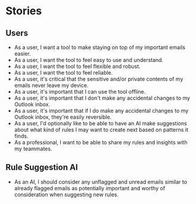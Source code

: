 # Stories

## Users

- As a user, I want a tool to make staying on top of my important emails easier.
- As a user, I want the tool to feel easy to use and understand.
- As a user, I want the tool to feel flexible and robust.
- As a user, I want the tool to feel reliable.
- As a user, it's critical that the sensitive and/or private contents of my emails never leave my device.
- As a user, it's important that I can use the tool offline.
- As a user, it's important that I don't make any accidental changes to my Outlook inbox.
- As a user, it's important that if I do make any accidental changes to my Outlook inbox, they're easily reversible.
- As a user, I'd optionally like to be able to have an AI make suggestions about what kind of rules I may want to create next based on patterns it finds.
- As a professional, I want to be able to share my rules and insights with my teammates.

## Rule Suggestion AI

- As an AI, I should consider any unflagged and unread emails similar to already flagged emails as potentially important and worthy of consideration when suggesting new rules.
